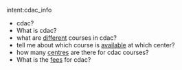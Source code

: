intent:cdac_info
- cdac?
- What is cdac?
- what are [different](courses) courses in cdac?
- tell me about which course is [available](courses) at which center?
- how many [centres](centres) are there for cdac courses?
- What is the [fees](payment) for cdac?

